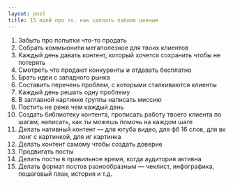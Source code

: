 ```yaml
---
layout: post
title: 15 идей про то, как сделать паблик ценным
---
```


1. Забыть про попытки что-то продать
2. Собрать коммьюнити мегаполезное для твоих клиентов
3. Каждый день давать контент, который хочется сохранить чтобы не потерять
4. Смотреть что продают конкуренты и отдавать бесплатно
5. Брать идеи с западного рынка
6. Составить перечень проблем, с которыми сталкиваются клиенты
7. Каждый день решать одну проблему
8. В заглавной картинке группы написать миссию
9. Постить не реже чем каждый день
10. Создать библиотеку контента, прописать работу твоего клиента по шагам, написать, как ты можешь помочь на каждом шаге
11. Делать нативный контент — для ютуба видео, для фб 16 слов, для вк лонг с картинкой, для иг картинка
12. Делать контент самому чтобы создать доверие
13. Продвигать посты
14. Делать посты в правильное время, когда аудитория активна
15. Делать формат постов разнообразным — чеклист, инфографика, пошаговый план, история и т.д.
